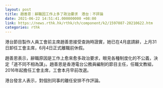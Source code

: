 ```yaml
---
layout: post
title: 趙善恩：辭職因工作上多了政治要求　港台：不評論
date: 2021-06-22 14:51:41.000000000 +08:00
link: https://news.rthk.hk/rthk/ch/component/k2/1597087-20210622.htm
categories: rthk
---
```


港台節目製作人員工會前主席趙善恩接受查詢時證實，她已在4月底請辭，上月31日卸任工會主席，6月4日正式離職前休假。

趙善恩表示，辭職原因是工作上愈來愈多政治要求，眼見各種制度化的不公義，決定「道不同不相為謀」。趙善恩是香港電台公務員編制的節目主任，任職文教組，2016年起擔任工會主席，工會本月早前改選。

港台發言人表示，對個別同事的離任安排不作評論。
